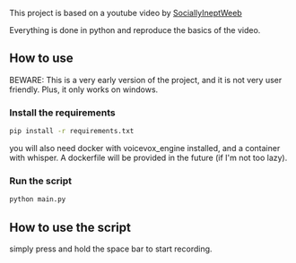 This project is based on a youtube video by [SociallyIneptWeeb](https://www.youtube.com/watch?v=UY7sRB60wZ4)

Everything is done in python and reproduce the basics of the video.

## How to use

BEWARE: This is a very early version of the project, and it is not very user friendly.
Plus, it only works on windows.

### Install the requirements

```bash
pip install -r requirements.txt
```

you will also need docker with voicevox_engine installed, and a container with whisper.
A dockerfile will be provided in the future (if I'm not too lazy).

### Run the script

```bash
python main.py
```

## How to use the script

simply press and hold the space bar to start recording.
